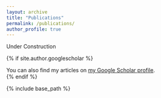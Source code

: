 ```yaml
---
layout: archive
title: "Publications"
permalink: /publications/
author_profile: true
---
```


<!-- Publications section is currently under construction -->

Under Construction

{% if site.author.googlescholar %}
  <div class="wordwrap">You can also find my articles on <a href="{{site.author.googlescholar}}">my Google Scholar profile</a>.</div>
{% endif %}

{% include base_path %}
